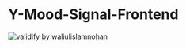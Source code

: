 # Y-Mood-Signal-Frontend
![validify by waliulislamnohan](https://github.com/Waliulislamnohan/Y-Mood-Signal-Frontend/assets/69451541/4107ecf2-282b-46b6-b5a1-57c4abd7d50f)
